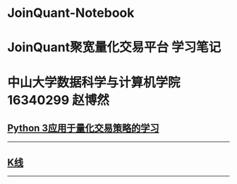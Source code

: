 # JoinQuant-Notebook
# JoinQuant聚宽量化交易平台 学习笔记
# 中山大学数据科学与计算机学院 16340299 赵博然
## [Python 3应用于量化交易策略的学习](https://github.com/Yaroglek/Jupyter-Notebook)
---
## [K线](./Markdowns/candlestickChart.md)
---
